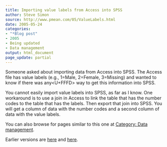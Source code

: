 ```yaml
---
title: Importing value labels from Access into SPSS
author: Steve Simon
source: http://www.pmean.com/05/ValueLabels.html
date: 2005-05-24
categories:
- "*Blog post"
- 2005
- Being updated
- Data management
output: html_document
page_update: partial
---
```


Someone asked about importing data from Access into SPSS. The Access
file has value labels (e.g., 1=Male, 2=Female, 3=Missing) and wanted to
know if there was any<U+FFFD> way to get this information into SPSS.

You cannot easily import value labels into SPSS, as far as I know. One
workaround is to use a join in Access to link the table that has the
number codes to the table that has the labels. Then export that join
into SPSS. You will get a column of data with the number codes and a
second column of data with the value labels.

You can also browse
for pages similar to this one at [Category: Data
management](../category/DataManagement.html).

Earlier versions are [here][sim1] and [here][sim2].

[sim1]: http://www.pmean.com/05/ValueLabels.html
[sim2]: http://new.pmean.com/importing-value-labels/


